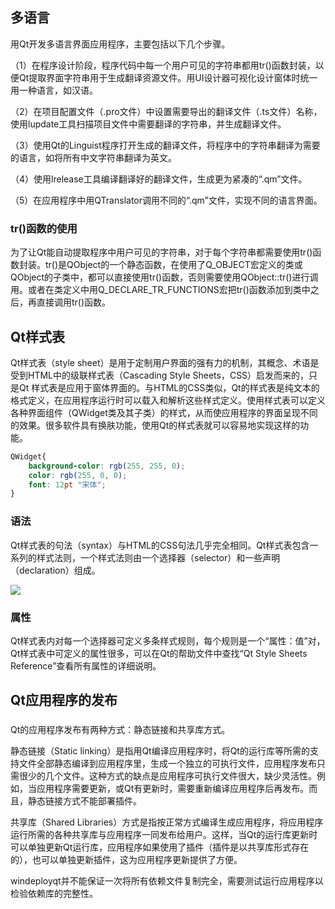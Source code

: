 ## 多语言
用Qt开发多语言界面应用程序，主要包括以下几个步骤。

（1）在程序设计阶段，程序代码中每一个用户可见的字符串都用tr()函数封装，以便Qt提取界面字符串用于生成翻译资源文件。用UI设计器可视化设计窗体时统一用一种语言，如汉语。

（2）在项目配置文件（.pro文件）中设置需要导出的翻译文件（.ts文件）名称，使用lupdate工具扫描项目文件中需要翻译的字符串，并生成翻译文件。

（3）使用Qt的Linguist程序打开生成的翻译文件，将程序中的字符串翻译为需要的语言，如将所有中文字符串翻译为英文。

（4）使用lrelease工具编译翻译好的翻译文件，生成更为紧凑的“.qm”文件。

（5）在应用程序中用QTranslator调用不同的“.qm”文件，实现不同的语言界面。
### tr()函数的使用
为了让Qt能自动提取程序中用户可见的字符串，对于每个字符串都需要使用tr()函数封装。tr()是QObject的一个静态函数，在使用了Q_OBJECT宏定义的类或QObject的子类中，都可以直接使用tr()函数，否则需要使用QObject::tr()进行调用。或者在类定义中用Q_DECLARE_TR_FUNCTIONS宏把tr()函数添加到类中之后，再直接调用tr()函数。
## Qt样式表
Qt样式表（style sheet）是用于定制用户界面的强有力的机制，其概念、术语是受到HTML中的级联样式表（Cascading Style Sheets，CSS）启发而来的，只是Qt 样式表是应用于窗体界面的。与HTML的CSS类似，Qt的样式表是纯文本的格式定义，在应用程序运行时可以载入和解析这些样式定义。使用样式表可以定义各种界面组件（QWidget类及其子类）的样式，从而使应用程序的界面呈现不同的效果。很多软件具有换肤功能，使用Qt的样式表就可以容易地实现这样的功能。
```CSS
QWidget{
    background-color: rgb(255, 255, 0);
    color: rgb(255, 0, 0);
    font: 12pt "宋体";
}
```
### 语法
Qt样式表的句法（syntax）与HTML的CSS句法几乎完全相同。Qt样式表包含一系列的样式法则，一个样式法则由一个选择器（selector）和一些声明（declaration）组成。

![](https://cdn.staticaly.com/gh/abottleofmilk/CDN@master/img/20221204212025.png)

### 属性
Qt样式表内对每一个选择器可定义多条样式规则，每个规则是一个“属性：值”对，Qt样式表中可定义的属性很多，可以在Qt的帮助文件中查找“Qt Style Sheets Reference”查看所有属性的详细说明。
## Qt应用程序的发布

### 
Qt的应用程序发布有两种方式：静态链接和共享库方式。

静态链接（Static linking）是指用Qt编译应用程序时，将Qt的运行库等所需的支持文件全部静态编译到应用程序里，生成一个独立的可执行文件，应用程序发布只需很少的几个文件。这种方式的缺点是应用程序可执行文件很大，缺少灵活性。例如，当应用程序需要更新，或Qt有更新时，需要重新编译应用程序后再发布。而且，静态链接方式不能部署插件。

共享库（Shared Libraries）方式是指按正常方式编译生成应用程序，将应用程序运行所需的各种共享库与应用程序一同发布给用户。这样，当Qt的运行库更新时可以单独更新Qt运行库，应用程序如果使用了插件（插件是以共享库形式存在的），也可以单独更新插件，这为应用程序更新提供了方便。

windeployqt并不能保证一次将所有依赖文件复制完全，需要测试运行应用程序以检验依赖库的完整性。